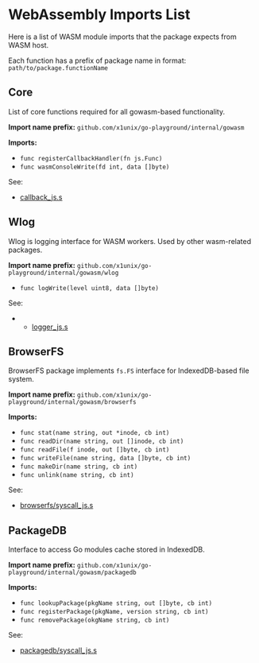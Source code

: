 # WebAssembly Imports List

Here is a list of WASM module imports that the package expects from WASM host.

Each function has a prefix of package name in format: `path/to/package.functionName`

## Core

List of core functions required for all gowasm-based functionality.

**Import name prefix:** `github.com/x1unix/go-playground/internal/gowasm`

**Imports:**

* `func registerCallbackHandler(fn js.Func)`
* `func wasmConsoleWrite(fd int, data []byte)`

See:

* [callback_js.s](callback_js.s)

## Wlog

Wlog is logging interface for WASM workers. Used by other wasm-related packages.

**Import name prefix:** `github.com/x1unix/go-playground/internal/gowasm/wlog`

* `func logWrite(level uint8, data []byte)`

See:

* * [logger_js.s](wlog/writer_js.s)

## BrowserFS

BrowserFS package implements `fs.FS` interface for IndexedDB-based file system.

**Import name prefix:** `github.com/x1unix/go-playground/internal/gowasm/browserfs`

**Imports:**

 * `func stat(name string, out *inode, cb int)`
 * `func readDir(name string, out []inode, cb int)`
 * `func readFile(f inode, out []byte, cb int)`
 * `func writeFile(name string, data []byte, cb int)`
 * `func makeDir(name string, cb int)`
 * `func unlink(name string, cb int)`

See:

* [browserfs/syscall_js.s](browserfs/syscall_js.s)

## PackageDB

Interface to access Go modules cache stored in IndexedDB.

**Import name prefix:** `github.com/x1unix/go-playground/internal/gowasm/packagedb`

**Imports:**

* `func lookupPackage(pkgName string, out []byte, cb int)`
* `func registerPackage(pkgName, version string, cb int)`
* `func removePackage(okgName string, cb int)`

See:

* [packagedb/syscall_js.s](packagedb/syscall_js.s)
